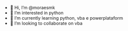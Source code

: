 - 👋 Hi, I’m @moraesmk
- 👀 I’m interested in python
- 🌱 I’m currently learning python, vba e powerplataform
- 💞️ I’m looking to collaborate on vba

<!---
moraesmk/moraesmk is a ✨ special ✨ repository because its `README.md` (this file) appears on your GitHub profile.
You can click the Preview link to take a look at your changes.
--->
